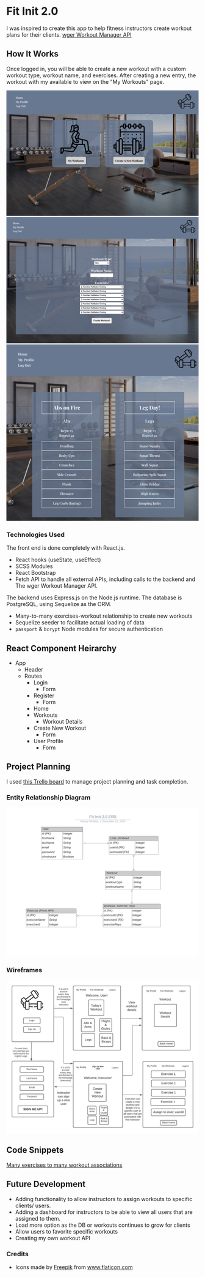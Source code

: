# Fit Init 2.0

I was inspired to create this app to help fitness instructors create workout plans for their clients. [wger Workout Manager API](https://wger.de/en/software/api)


## How It Works

Once logged in, you will be able to create a new workout with a custom workout type, workout name, and exercises. After creating a new entry, the workout with my available to view on the "My Workouts" page. 

![Screenshot](images/homepage.png)
![Screenshot](images/createworkout.png)
![Screenshot](images/workouts.png)

### Technologies Used
The front end is done completely with React.js.
- React hooks (useState, useEffect)
- SCSS Modules
- React Bootstrap
- Fetch API to handle all external APIs, including calls to the backend and The wger Workout Manager API.

The backend uses Express.js on the Node.js runtime. The database is PostgreSQL, using Sequelize as the ORM.
- Many-to-many exercises-workout relationship to create new workouts
- Sequelize seeder to facilitate actual loading of data 
- `passport` & `bcrypt` Node modules for secure authentication

## React Component Heirarchy 

- App 
    - Header
    - Routes 
        - Login 
            - Form 
        - Register 
            - Form 
        - Home 
        - Workouts 
            - Workout Details 
        - Create New Workout 
            - Form 
        - User Profile
            - Form 
        
## Project Planning

I used [this Trello board](https://trello.com/b/YrxQNpLE/fit-init-20) to manage project planning and task completion.

### Entity Relationship Diagram 

![Entity Relationship Diagram](images/Fit-Init_2.0_ERD.png)


### Wireframes

![Wireframes](images/fit-init2.png)

## Code Snippets 
[Many exercises to many workout associations](https://github.com/kelseywhallon/fit-init-2.0-backend/blob/263f8aba9c1805cd05193c7793f6a3437f7cb00f/controllers/workouts.js#L4-L29)


## Future Development
- Adding functionality to allow instructors to assign workouts to specific clients/ users. 
- Adding a dashboard for instructors to be able to view all users that are assigned to them. 
- Load more option as the DB or workouts continues to grow for clients
- Allow users to favorite specific workouts 
- Creating my own workout API


### Credits 
 - Icons made by <a href="http://www.freepik.com/" title="Freepik">Freepik</a> from <a href="https://www.flaticon.com/" title="Flaticon">www.flaticon.com</a>
 
